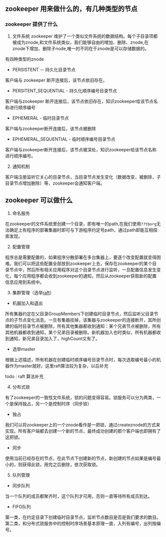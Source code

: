 ## zookeeper 用来做什么的，有几种类型的节点

### zookeeper 提供了什么
1. 文件系统
zookeeper 维护了一个类似文件系统的数据结构。每个子目录项都被成为znode,和文件系统类似，我们能够自由的增加、删除、znode,在znode下增加、删除子node,唯一的不同在于znode是可以存储数据的。

有四种类型的znode
* PERSISTENT -- 持久化目录节点

客户端与 zookeeper 断开连接后，该节点依旧存在。

* PERSITENT_SEQUENTIAL - 持久化顺序编号目录节点

客户端与zookeeper 断开连接后，该节点依旧存在，知识zookeeper给该节点名称进行顺序编号

* EPHEMERAL - 临时目录节点

客户端与zookeeper断开连接后，该节点被删除

* EPHEMERAL_SEQUENTIAL - 临时顺序编号目录节点

客户端与zookeeper断开连接后，该节点被深处，知识zookeeper给该节点名称进行顺序编号。

2. 通知机制

客户端注册监听它关心的目录节点，当目录节点发生变化（数据改变，被删除，子目录节点增加删除）等，zookeeper会通知客户端。

## zookeeper 可以做什么

1. 命名服务

在zookeeper的文件系统里创建一个目录，即有唯一的path,在我们使用`??tborg`无法确定上有程序的部署集器时即可与下游程序约定号path，通过path即能互相探索发现。


2. 配置管理

程序总是需要配置的，如果程序分散部署在多台集器上，要逐个改变配置就变得困难。我们可以把这些配置全部放到zookeeper上去，保存在zookeeper的某个目录节点中，然后所有相关应用程序对这个目录节点进行监听，一旦配置信息发生变化，每个应用程序都会收到zookeeper的通知，然后从zookeeper获取新的配置信息应用到系统中。


3. 集群管理（选举[raft](https://www.cnblogs.com/xybaby/p/10124083.html)）

* 机器加入和退出

所有集器约定在父目录GroupMembers下创建临时目录节点，然后监听父目录节点的子节点变化消息。一旦有集器挂掉，该集器与zookeeper的连接断开，其所创建的临时目录节点被删除，所有其他集器都收到通知：某个兄弟节点被删除，所有其他机器都收到通知，某个兄弟目录被删除。新机器加入也时类似，所有机器都收到通知，新兄弟目录加入了，highCount又有了。


* 选举master

根据上述描述，所有机器在创建临时顺序编号目录节点时，每次选取编号最小的机器作为master就好。这里raft算法较为复杂，以后补充

todo : raft 算法补充

4. 分布式锁

有了zookeeper的一致性文件系统，锁的问题变得容易。锁服务可以分为两类，一个是保持独占，另一个是控制时序（同步锁）

* 独占

我们可以将zookeeper上的一个znode看作是一把锁，通过createznode的方式来实现。所有客户端都去创建一个新的节点，最终成功创建的那个客户端也即拥有了这把锁。

* 同步

使用当前已经存在的节点，在此节点下创建新的节点，新创建的节点如果是编号最小的，则获得此锁，用完之后删除，依次获取锁。

5. 队列管理

* 同步队列

当一个队列的成员都聚齐时，这个队列才可用，否则一直等待所有成员到达。

* FIFO队列

第一类，在约定目录下创建临时目录节点，监听节点数目是否是我们要求的数目。
第二类，和分布式锁服务中的控制时序场景基本原理一直，入列有编号，出列按编号。



